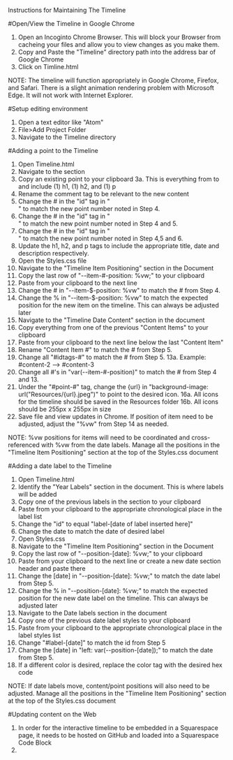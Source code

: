 Instructions for Maintaining The Timeline

#Open/View the Timeline in Google Chrome
1. Open an Incoginto Chrome Browser. This will block your Browser from cacheing your files and allow you to view changes as you make them.
2. Copy and Paste the "Timeline" directory path into the address bar of Google Chrome
3. Click on Timline.html

NOTE: The timeline will function appropriately in Google Chrome, Firefox, and Safari. There is a slight animation rendering problem with Microsoft Edge. It will not work with Internet Explorer.

#Setup editing environment
1. Open a text editor like "Atom"
2. File>Add Project Folder
3. Navigate to the Timeline directory

#Adding a point to the Timeline
1. Open Timeline.html
2. Navigate to the <!-- Content --> section
3. Copy an existing point to your clipboard
    3a. This is everything from <!--Point #: Point Name Date --> to </div> and include (1) h1, (1) h2, and (1) p
4. Rename the comment tag <!-- Point #: Point Name Date --> to be relevant to the new content
5. Change the # in the "id" tag in "<div class="point" id="point-#"></div>" to match the new point number noted in Step 4.
6. Change the # in the "id" tag in "<div class="vertical-line" id="vertical-line-#"></div>" to match the new point number noted in Step 4 and 5.
7. Change the # in the "id" tag in "<div class="content" id="content-#">" to match the new point number noted in Step 4,5 and 6.
8. Update the h1, h2, and p tags to include the appropriate title, date and description respectively.
9. Open the Styles.css file
10. Navigate to the "Timeline Item Positioning" section in the Document
11. Copy the last row of "--item-#-position: %vw;" to your clipboard
12. Paste from your clipboard to the next line
13. Change the # in "--item-$-position: %vw" to match the # from Step 4.
14. Change the % in "--item-$-position: %vw" to match the expected position for the new item on the timeline. This can always be adjusted later
15. Navigate to the "Timeline Date Content" section in the document
16. Copy everything from one of the previous "Content Items" to your clipboard
17. Paste from your clipboard to the next line below the last "Content Item"
18. Rename "Content Item #" to match the # from Step 5.
19. Change all "#idtags-#" to match the # from Step 5.
    13a. Example: #content-2 --> #content-3
20. Change all #'s in "var(--item-#-position)" to match the # from Step 4 and 13.
21. Under the "#point-#" tag, change the {url} in "background-image: url("Resources/{url}.jpeg")" to point to the desired icon.
    16a. All icons for the timeline should be saved in the Resources folder
    16b. All icons should be 255px x 255px in size
22. Save file and view updates in Chrome. If position of item need to be adjusted, adjust the "%vw" from Step 14 as needed.

NOTE: %vw positions for items will need to be coordinated and cross-referenced with %vw from the date labels. Manage all the positions in the "Timeline Item Positioning" section at the top of the Styles.css document


#Adding a date label to the Timeline
1. Open Timeline.html
2. Identify the "Year Labels" section in the document. This is where labels will be added
3. Copy one of the previous labels in the section to your clipboard
4. Paste from your clipboard to the appropriate chronological place in the label list
5. Change the "id" to equal "label-[date of label inserted here]"
6. Change the date to match the date of desired label
7. Open Styles.css
8. Navigate to the "Timeline Item Positioning" section in the Document
9. Copy the last row of "--position-[date]: %vw;" to your clipboard
10. Paste from your clipboard to the next line or create a new date section header and paste there
11. Change the [date] in "--position-[date]: %vw;" to match the date label from Step 5.
12. Change the % in "--position-[date]: %vw;" to match the expected position for the new date label on the timeline. This can always be adjusted later
8. Navigate to the Date labels section in the document
9. Copy one of the previous date label styles to your clipboard
10. Paste from your clipboard to the appropriate chronological place in the label styles list
11. Change "#label-[date]" to match the id from Step 5
12. Change the [date] in "left: var(--position-[date]);" to match the date from Step 5.
13. If a different color is desired, replace the color tag with the desired hex code

NOTE: If date labels move, content/point positions will also need to be adjusted. Manage all the positions in the "Timeline Item Positioning" section at the top of the Styles.css document

#Updating content on the Web
1. In order for the interactive timeline to be embedded in a Squarespace page, it needs to be hosted on GitHub and loaded into a Squarespace Code Block
2.
